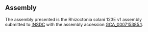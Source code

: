 

Assembly
--------

The assembly presented is the Rhizoctonia solani 123E v1 assembly
submitted to [INSDC](http://www.insdc.org) with the assembly accession
[GCA\_000715385.1](http://www.ebi.ac.uk/ena/data/view/GCA_000715385.1).
